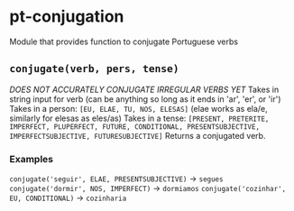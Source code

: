 # pt-conjugation
Module that provides function to conjugate Portuguese verbs

## `conjugate(verb, pers, tense)`
*DOES NOT ACCURATELY CONJUGATE IRREGULAR VERBS YET*
Takes in string input for verb (can be anything so long as it ends in 'ar', 'er', or 'ir')
Takes in a person: `[EU, ELAE, TU, NOS, ELESAS]` (elae works as ela/e, similarly for elesas as eles/as)
Takes in a tense: `[PRESENT, PRETERITE, IMPERFECT, PLUPERFECT, FUTURE, CONDITIONAL, PRESENTSUBJECTIVE, IMPERFECTSUBJECTIVE, FUTURESUBJECTIVE]`
Returns a conjugated verb.

### Examples
`conjugate('seguir', ELAE, PRESENTSUBJECTIVE)` -> `segues`
`conjugate('dormir', NOS, IMPERFECT)` -> `dormiamos`
`conjugate('cozinhar', EU, CONDITIONAL)` -> `cozinharia`
